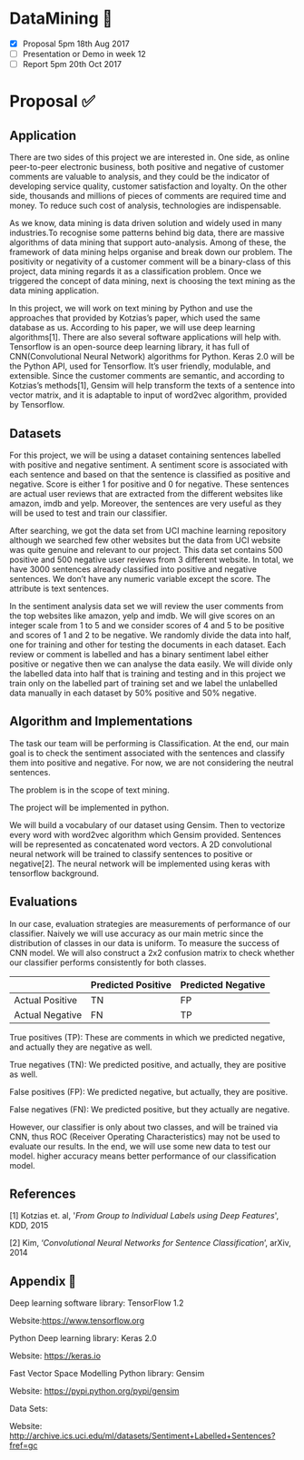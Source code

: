 # DataMining :page_facing_up:

- [x] Proposal 5pm 18th Aug 2017
- [ ] Presentation or Demo in week 12
- [ ] Report 5pm 20th Oct 2017

# Proposal :white_check_mark:

## Application
There are two sides of this project we are interested in. One side, as online peer-to-peer electronic business, both positive and negative of customer comments are valuable to analysis, and they could be the indicator of developing service quality, customer satisfaction and loyalty. On the other side, thousands and millions of pieces of comments are required time and money. To reduce such cost of analysis, technologies are indispensable. 

As we know, data mining is data driven solution and widely used in many industries.To recognise some patterns behind big data, there are massive algorithms of data mining that support auto-analysis. Among of these, the framework of data mining helps organise and break down our problem. The positivity or negativity of a customer comment will be a binary-class of this project, data mining regards it as a classification problem. Once we triggered the concept of data mining, next is choosing the text mining as the data mining application. 

In this project, we will work on text mining by Python and use the approaches that provided by Kotzias’s paper, which used the same database as us. According to his paper, we will use deep learning algorithms[1]. There are also several software applications will help with. Tensorflow is an open-source deep learning library, it has full of CNN(Convolutional Neural Network) algorithms for Python. Keras 2.0 will be the Python API, used for Tensorflow. It’s user friendly, modulable, and extensible. Since the customer comments are semantic, and according to Kotzias’s methods[1], Gensim will help transform the texts of a sentence into vector matrix, and it is adaptable to input of word2vec algorithm, provided by Tensorflow. 

## Datasets		

For this project, we will be using a dataset containing sentences labelled with positive and negative sentiment. A sentiment score is associated with each sentence and based on that the sentence is classified as positive and negative. Score is either 1 for positive and 0 for negative. These sentences are actual user reviews that are extracted from the different websites like amazon, imdb and yelp. Moreover, the sentences are very useful as they will be used to test and train our classifier. 

After searching, we got the data set from UCI machine learning repository although we searched few other websites but the data from UCI website was quite genuine and relevant to our project. This data set contains 500 positive and 500 negative user reviews from 3 different website. In total, we have 3000 sentences already classified into positive and negative sentences. We don’t have any numeric variable except the score. The attribute is text sentences. 

In the sentiment analysis data set we will review the user comments from the top websites like amazon, yelp and imdb. We will give scores on an integer scale from 1 to 5 and we consider scores of 4 and 5 to be positive and scores of 1 and 2 to be negative. We randomly divide the data into half, one for training and other for testing the documents in each dataset. Each review or comment is labelled and has a binary sentiment label either positive or negative then we can analyse the data easily. We will divide only the labelled data into half that is training and testing and in this project we train only on the labelled part of training set and we label the unlabelled data manually in each dataset by 50% positive and 50% negative. 

## Algorithm and Implementations		
The task our team will be performing is Classification. At the end, our main goal is to check the sentiment associated with the sentences and classify them into positive and negative. For now, we are not considering the neutral sentences.

The problem is in the scope of text mining. 

The project will be implemented in python.

We will build a vocabulary of our dataset using Gensim. Then to vectorize every word with word2vec algorithm which Gensim provided. Sentences will be represented as concatenated word vectors. A 2D convolutional neural network will be trained to classify sentences to positive or negative[2]. The neural network will be implemented using keras with tensorflow background.

## Evaluations	
In our case, evaluation strategies are measurements of performance of our classifier. Naively we will use accuracy as our main metric since the distribution of classes in our data is uniform. To measure the success of CNN model. We will also construct a 2x2 confusion matrix to check whether our classifier performs consistently for both classes.

|                      | Predicted Positive | Predicted Negative |
| -------------------- | ------------------ |------------------|
| Actual Positive      | TN                 | FP               |
| Actual Negative      | FN                 | TP               |


True positives (TP): These are comments in which we predicted negative, and actually they are negative as well.

True negatives (TN): We predicted positive, and actually, they are positive as well.

False positives (FP): We predicted negative, but actually, they are positive.

False negatives (FN): We predicted positive, but they actually are negative. 


However, our classifier is only about two classes, and will be trained via CNN, thus ROC (Receiver Operating Characteristics) may not be used to evaluate our results. 
In the end, we will use some new data to test our model. higher accuracy means better performance of our classification model.

## References
[1] Kotzias et. al, '*From Group to Individual Labels using Deep Features*', KDD, 2015 

[2] Kim, ‘*Convolutional Neural Networks for Sentence Classification*’, arXiv, 2014

## Appendix	:link:						
Deep learning software library: TensorFlow 1.2

Website:https://www.tensorflow.org

Python Deep learning library: Keras 2.0

Website: https://keras.io

Fast Vector Space Modelling Python library: Gensim

Website: https://pypi.python.org/pypi/gensim

Data Sets:

Website: http://archive.ics.uci.edu/ml/datasets/Sentiment+Labelled+Sentences?fref=gc

